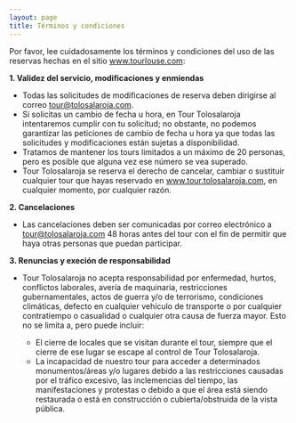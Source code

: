 ```yaml
---
layout: page
title: Términos y condiciones
---
```

 
Por favor, lee cuidadosamente los términos y condiciones del uso de las reservas hechas en el sitio www.tourlouse.com:

**1. Validez del servicio, modificaciones y enmiendas**

- Todas las solicitudes de modificaciones de reserva deben dirigirse al correo tour@tolosalaroja.com.
- Si solicitas un cambio de fecha u hora, en Tour Tolosalaroja intentaremos cumplir con tu solicitud; 
no obstante, no podemos garantizar las peticiones de cambio de fecha u hora ya que todas las solicitudes y modificaciones están sujetas a disponibilidad.
- Tratamos de mantener los tours limitados a un máximo de 20 personas, pero es posible que alguna vez ese número se vea superado. 
- Tour Tolosalaroja se reserva el derecho de cancelar, cambiar o sustituir cualquier tour que hayas reservado en www.tour.tolosalaroja.com, en cualquier momento, por cualquier razón.

**2. Cancelaciones**

- Las cancelaciones deben ser comunicadas por correo electrónico a tour@tolosalaroja.com 48 horas 
antes del tour con el fin de permitir que haya otras personas que puedan participar.

**3. Renuncias y execión de responsabilidad**

- Tour Tolosalaroja no acepta responsabilidad por enfermedad, hurtos, conflictos laborales, 
avería de maquinaria, restricciones gubernamentales, actos de guerra y/o de terrorismo, 
condiciones climáticas, defecto en cualquier vehículo de transporte o por cualquier contratiempo 
o casualidad o cualquier otra causa de fuerza mayor. Esto no se limita a, pero puede incluir:

  - El cierre de locales que se visitan durante el tour, siempre que el 
cierre de ese lugar se escape al control de Tour Tolosalaroja.
  - La incapacidad de nuestro tour para acceder a determinados monumentos/áreas 
y/o lugares debido a las restricciones causadas por el tráfico excesivo, 
las inclemencias del tiempo, las manifestaciones y protestas o debido a 
que el área está siendo restaurada o está en construcción o cubierta/obstruida de la vista pública.
